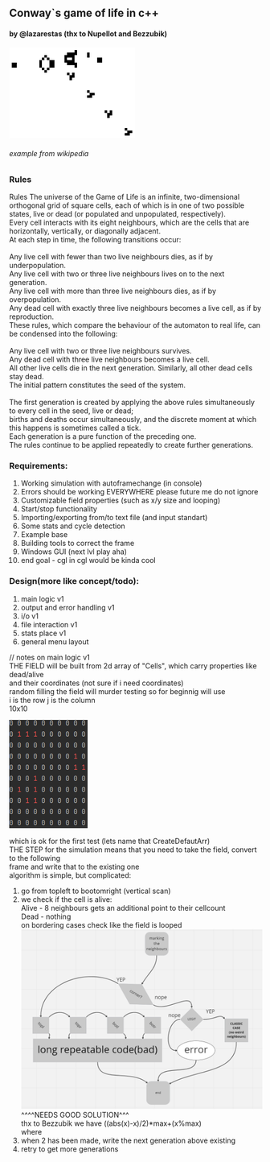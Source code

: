 <h2> Conway`s game of life in c++</h2>
<h4>by @lazarestas (thx to Nupellot and Bezzubik)</h4>

![Gospers_glider_gun.gif](crap/Gospers_glider_gun.gif)
<h6>example from wikipedia</h6>
<h3>Rules</h3>
Rules
The universe of the Game of Life is an infinite, two-dimensional orthogonal grid of square cells,
each of which is in one of two possible states, live or dead (or populated and unpopulated, respectively).<br> 
Every cell interacts with its eight neighbours, which are the cells that are horizontally, vertically, or diagonally adjacent. <br>
At each step in time, the following transitions occur:<br>
<br>
Any live cell with fewer than two live neighbours dies, as if by underpopulation.<br>
Any live cell with two or three live neighbours lives on to the next generation.<br>
Any live cell with more than three live neighbours dies, as if by overpopulation.<br>
Any dead cell with exactly three live neighbours becomes a live cell, as if by reproduction.<br>
These rules, which compare the behaviour of the automaton to real life, can be condensed into the following:<br>
<br>
Any live cell with two or three live neighbours survives.<br>
Any dead cell with three live neighbours becomes a live cell.<br>
All other live cells die in the next generation. Similarly, all other dead cells stay dead.<br>
The initial pattern constitutes the seed of the system. <br>
<br>
The first generation is created by applying the above rules simultaneously to every cell in the seed, live or dead; <br>
births and deaths occur simultaneously, and the discrete moment at which this happens is sometimes called a tick.<br>
Each generation is a pure function of the preceding one. <br>
The rules continue to be applied repeatedly to create further generations.

[//]: # (![img.png]&#40;crap/img.png&#41;)

<h3>Requirements:</h3>

1. Working simulation with autoframechange (in console)
2. Errors should be working EVERYWHERE please future me do not ignore
3. Customizable field properties (such as x/y size and looping)
4. Start/stop functionality 
5. Importing/exporting from/to text file (and input standart)
6. Some stats and cycle detection
7. Example base
8. Building tools to correct the frame
9. Windows GUI (next lvl play aha)
10. end goal - cgl in cgl would be kinda cool

<h3> Design(more like concept/todo):</h3>

1. main logic v1
2. output and error handling v1
3. i/o v1
4. file interaction v1
5. stats place v1
6. general menu layout

//
notes on main logic v1 <br>
THE FIELD will be built from 2d array of "Cells", which carry properties like dead/alive <br>
and their coordinates (not sure if i need coordinates) <br>
random filling the field will murder testing so for beginnig will use <br>
i is the row j is the column <br>
10x10 <br>

![img_1.png](crap/img_1.png) <br>

which is ok for the first test (lets name that CreateDefautArr)  <br>
THE STEP for the simulation means that you need to take the field, convert to the following <br>
frame and write that to the existing one <br>
algorithm is simple, but complicated:
1. go from topleft to bootomright (vertical scan)
2. we check if the cell is alive: <br>
Alive - 8 neighbours gets an additional point to their cellcount<br>
Dead - nothing<br>
on bordering cases check like the field is looped <br>
![img_1.png](crap/upvotechart.png)
^^^^NEEDS GOOD SOLUTION^^^<br>
thx to Bezzubik we have ((abs(x)-x)/2)*max+(x%max)<br>
where 
3. when 2 has been made, write the next generation above
existing
4. retry to get more generations
